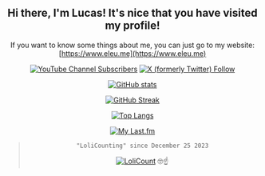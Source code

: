 <div align="center">
  
  ## Hi there, I'm Lucas! It's nice that you have visited my profile!
    
  If you want to know some things about me, you can just go to my website: [https://www.eleu.me](https://www.eleu.me)
  
  [![YouTube Channel Subscribers](https://img.shields.io/youtube/channel/subscribers/UCTRoy3MnTQAT0aT84KbUZ4Q)](https://www.youtube.com/channel/UCTRoy3MnTQAT0aT84KbUZ4Q?sub_confirmation=1) [![X (formerly Twitter) Follow](https://img.shields.io/twitter/follow/lucmsilvagg)](https://twitter.com/intent/follow?screen_name=lucmsilvagg)
  
  [![GitHub stats](https://github-readme-stats.vercel.app/api?username=lucmsilva651&theme=dracula&disable_animations=true&rank_icon=github&hide=prs,contribs&include_all_commits=true&show_icons=true&hide_border=true)](#)
  
  [![GitHub Streak](https://streak-stats.demolab.com/?user=lucmsilva651&theme=dracula&hide_border=true)](#)
  
  [![Top Langs](https://github-readme-stats.vercel.app/api/top-langs/?username=lucmsilva651&disable_animations=true&theme=dracula&hide=scss,less&hide_border=true&layout=donut)](#)
  
  [![My Last.fm](https://lastfm-recently-played.vercel.app/api?user=lucmsilva&bg_color=282a36)](https://www.last.fm/user/lucmsilva)
  
  > ``"LoliCounting" since December 25 2023``
  > 
  > [![LoliCount](https://count.getloli.com/get/@lucmsilva?theme=rule34)](http://gg.gg/1909vm)
  > 🤓☝️

</div>

